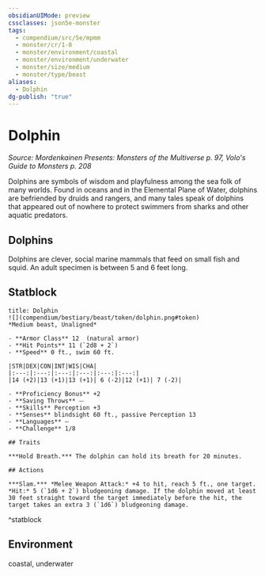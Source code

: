 ```yaml
---
obsidianUIMode: preview
cssclasses: json5e-monster
tags:
  - compendium/src/5e/mpmm
  - monster/cr/1-8
  - monster/environment/coastal
  - monster/environment/underwater
  - monster/size/medium
  - monster/type/beast
aliases:
  - Dolphin
dg-publish: "true"
---
```

# Dolphin
*Source: Mordenkainen Presents: Monsters of the Multiverse p. 97, Volo's Guide to Monsters p. 208*  

Dolphins are symbols of wisdom and playfulness among the sea folk of many worlds. Found in oceans and in the Elemental Plane of Water, dolphins are befriended by druids and rangers, and many tales speak of dolphins that appeared out of nowhere to protect swimmers from sharks and other aquatic predators.

## Dolphins

Dolphins are clever, social marine mammals that feed on small fish and squid. An adult specimen is between 5 and 6 feet long.

## Statblock

```ad-statblock
title: Dolphin
![](compendium/bestiary/beast/token/dolphin.png#token)
*Medium beast, Unaligned*

- **Armor Class** 12  (natural armor)
- **Hit Points** 11 (`2d8 + 2`)
- **Speed** 0 ft., swim 60 ft.

|STR|DEX|CON|INT|WIS|CHA|
|:---:|:---:|:---:|:---:|:---:|:---:|
|14 (+2)|13 (+1)|13 (+1)| 6 (-2)|12 (+1)| 7 (-2)|

- **Proficiency Bonus** +2
- **Saving Throws** ⏤
- **Skills** Perception +3
- **Senses** blindsight 60 ft., passive Perception 13
- **Languages** —
- **Challenge** 1/8

## Traits

***Hold Breath.*** The dolphin can hold its breath for 20 minutes.

## Actions

***Slam.*** *Melee Weapon Attack:* +4 to hit, reach 5 ft., one target. *Hit:* 5 (`1d6 + 2`) bludgeoning damage. If the dolphin moved at least 30 feet straight toward the target immediately before the hit, the target takes an extra 3 (`1d6`) bludgeoning damage.
```
^statblock

## Environment

coastal, underwater